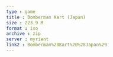 ```yaml
---
type : game
title : Bomberman Kart (Japan)
size : 223.9 M
format : iso
archive : zip
server : myrient
link2 : Bomberman%20Kart%20%28Japan%29
---
```

